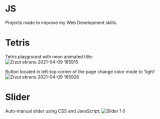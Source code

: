 # JS
Projects made to improve my Web Development skills.


# Tetris
Tetris playground with neon animated title:
![Zrzut ekranu 2021-04-09 165915](https://user-images.githubusercontent.com/43828905/114201717-cc5fce00-9956-11eb-9c82-5121634c9a00.png)

Button located in left-top corner of the page change color mode to 'light'
![Zrzut ekranu 2021-04-09 165926](https://user-images.githubusercontent.com/43828905/114201732-cff35500-9956-11eb-929b-f144fc7902df.png)



# Slider
Auto-manual slider using CSS and JavaScript:
![Slider 1 0](https://user-images.githubusercontent.com/43828905/114197795-fb744080-9952-11eb-9a91-d326e54ff5ba.png) 
